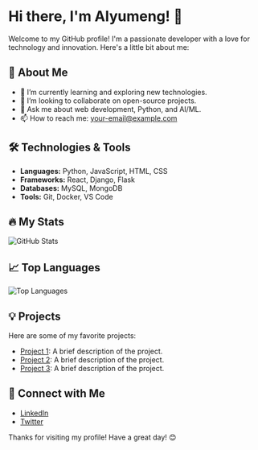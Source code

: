 # Hi there, I'm AIyumeng! 👋

Welcome to my GitHub profile! I'm a passionate developer with a love for technology and innovation. Here's a little bit about me:

## 🚀 About Me

- 🌱 I’m currently learning and exploring new technologies.
- 👯 I’m looking to collaborate on open-source projects.
- 💬 Ask me about web development, Python, and AI/ML.
- 📫 How to reach me: [your-email@example.com](mailto:your-email@example.com)

## 🛠️ Technologies & Tools

- **Languages:** Python, JavaScript, HTML, CSS
- **Frameworks:** React, Django, Flask
- **Databases:** MySQL, MongoDB
- **Tools:** Git, Docker, VS Code

## 🔥 My Stats

![GitHub Stats](https://github-readme-stats.vercel.app/api?username=AIyumeng&show_icons=true&theme=radical)

## 📈 Top Languages

![Top Languages](https://github-readme-stats.vercel.app/api/top-langs/?username=AIyumeng&layout=compact&theme=radical)

## 💡 Projects

Here are some of my favorite projects:

- [Project 1](https://github.com/AIyumeng/project1): A brief description of the project.
- [Project 2](https://github.com/AIyumeng/project2): A brief description of the project.
- [Project 3](https://github.com/AIyumeng/project3): A brief description of the project.

## 📢 Connect with Me

- [LinkedIn](https://www.linkedin.com/in/AIyumeng)
- [Twitter](https://twitter.com/AIyumeng)

Thanks for visiting my profile! Have a great day! 😊
